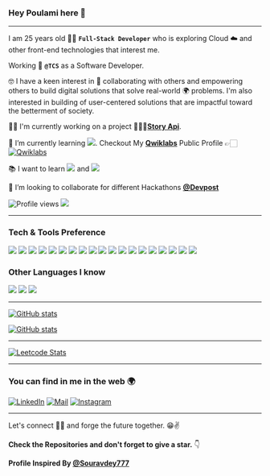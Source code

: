 ### Hey Poulami here 👋

---

I am 25 years old 👨‍💻 **`Full-Stack Developer`** who is exploring Cloud ☁️ and other front-end technologies that interest me.

Working 💼 **`@TCS`** as a Software Developer.

🤓 I have a keen interest in 🤝 collaborating with others and empowering others to build digital solutions that solve real-world 🌍 problems. I'm also interested in building of user-centered solutions that are impactful toward the betterment of society.

👨‍💻 I'm currently working on a project 👨‍⚕️📱[**Story Api**](https://github.com/poulami95/story-api-creation).

🚀 I’m currently learning <img src="http://img.shields.io/badge/Google Cloud Platform-4285F4?style=flat&logo=google%20cloud&logoColor=white">. Checkout My [**Qwiklabs**](https://www.qwiklabs.com/public_profiles/b0ddb29b-9590-45b8-82a7-4f85541f921e) Public Profile 👉🏻 [![Qwiklabs](http://img.shields.io/badge/Qwiklabs-Poulami%20Saha%20Badges-F5CD0E?style=flat&logo=qwiklabs&logoColor=F5CD0E)](https://www.qwiklabs.com/public_profiles/b0ddb29b-9590-45b8-82a7-4f85541f921e)

📚 I want to learn <img src="https://img.shields.io/badge/-Flutter-3a495d?style=flat&logo=flutter&logoColor=67b7f7"> and <img src="https://img.shields.io/badge/-Next.Js-fff?style=flat&logo=next.js&logoColor=000"/>

👯 I’m looking to collaborate for different Hackathons [**@Devpost**](https://devpost.com/mamai-babai63)

![Profile views](https://gpvc.arturio.dev/poulami95) <img src="https://img.shields.io/github/followers/poulami95?label=Follow" style=" float:left, margin-right:10px" />

---

### Tech & Tools Preference

<img src = "https://img.shields.io/badge/-HTML5-E34F26?style=flat&logo=html5&logoColor=white"> <img src = "https://img.shields.io/badge/-CSS3-1572B6?style=flat&logo=css3&logoColor=white">
<img src="https://img.shields.io/badge/-Bootstrap-563D7C?style=flat&logo=bootstrap&logoColor=white">
<img src="https://img.shields.io/badge/-JavaScript-eed718?style=flat&logo=javascript&logoColor=ffffff">
<img src="https://img.shields.io/badge/-React-000000?style=flat&logo=react&logoColor=00c8ff">
<img src="https://img.shields.io/badge/-MongoDB-4DB33D?style=flat&logo=mongodb&logoColor=FFFFFF">
<img src="https://img.shields.io/badge/-MySQL-F29111?style=flat&logo=mysql&logoColor=FFFFFF">
<img src="https://img.shields.io/badge/-Express.js-787878?style=flat">
<img src="https://img.shields.io/badge/-Node.js-3C873A?style=flat&logo=Node.js&logoColor=white">
<img src="https://img.shields.io/badge/-Firebase-FFA611?style=flat&logo=firebase&logoColor=FFFFFF">
<img src="http://img.shields.io/badge/-Google%20Cloud%20Platform-4285F4?style=flat&logo=google%20cloud&logoColor=white">
<img src="http://img.shields.io/badge/-Git-F1502F?style=flat&logo=git&logoColor=FFFFFF">
<img src="http://img.shields.io/badge/-Github-000000?style=flat&logo=github&logoColor=FFFFFF">
<img src="http://img.shields.io/badge/-VS%20Code-007ACC?style=flat&logo=visual%20studio%20code&logoColor=white">
<img src="https://img.shields.io/badge/-Angular-dd0031?style=flat&logo=angular&logoColor=fff">
<img src="https://img.shields.io/badge/-Typescript-3178C6?style=flat&logo=typescript&logoColor=fff">
<img src="https://img.shields.io/badge/-Jira-0052CC?style=flat&logo=jira%20software&logoColor=fff">
<img src="https://img.shields.io/badge/-Microsoft%20SharePoint-0078D4?style=flat&logo=microsoft%20sharepoint&logoColor=fff">
<img src="https://img.shields.io/badge/-Postman-FF6C37?style=flat&logo=postman&logoColor=fff">

### Other Languages I know

<img src="http://img.shields.io/badge/-Java-F89820?style=flat&logo=java&logoColor=white"> <img src="https://img.shields.io/badge/-C%20&%20C++-659ad2?style=flat&logo=c%2B%2B&logoColor=ffffff"> <img src="https://img.shields.io/badge/-Python-black?style=flat&logo=python&logoColor=white">

---

[![GitHub stats](https://github-readme-streak-stats.herokuapp.com/?user=poulami95)](https://github.com/poulami95)

[![GitHub stats](https://github-readme-stats.vercel.app/api?username=poulami95&show_icons=true&hide_border=true)](https://github.com/poulami95)

---

[![Leetcode Stats](https://leetcode.card.workers.dev/?username=Poulami007&show_rank=true&extension=activity)](https://leetcode.com/Poulami007/)

---

### You can find in me in the web 🌍

[![LinkedIn](http://img.shields.io/badge/-LinkedIn-0077B5?style=flat&logo=linkedIn&logoColor=white)][linkedin]
[![Mail](https://img.shields.io/badge/-Gmail-D14836?style=flat&logo=gmail&logoColor=white)][mail]
[![Instagram](http://img.shields.io/badge/-Instagram-E4405F?style=flat&logo=instagram&logoColor=white)][instagram]

---

Let's connect 👨‍💻 and forge the future together. 😁✌

**Check the Repositories and don't forget to give a star.** 👇

[mail]: mailto:mamai.babai63@gmail.com
[youtube]: https://youtube.com/
[instagram]: https://www.instagram.com/onlypoulami/
[linkedin]: https://www.linkedin.com/in/poulami-saha-5b2bab152/

**Profile Inspired By [@Souravdey777](https://github.com/Souravdey777)**
